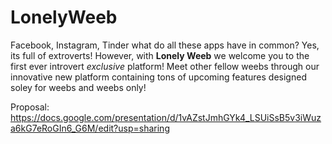 # LonelyWeeb

Facebook, Instagram, Tinder what do all these apps have in common? Yes, its full of extroverts! However, with **Lonely Weeb** we welcome you to the first ever introvert *exclusive* platform! Meet other fellow weebs through our innovative new platform containing tons of upcoming features designed soley for weebs and weebs only!   

Proposal: https://docs.google.com/presentation/d/1vAZstJmhGYk4_LSUiSsB5v3iWuza6kG7eRoGIn6_G6M/edit?usp=sharing
